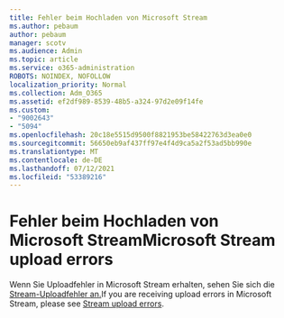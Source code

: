 ```yaml
---
title: Fehler beim Hochladen von Microsoft Stream
ms.author: pebaum
author: pebaum
manager: scotv
ms.audience: Admin
ms.topic: article
ms.service: o365-administration
ROBOTS: NOINDEX, NOFOLLOW
localization_priority: Normal
ms.collection: Adm_O365
ms.assetid: ef2df989-8539-48b5-a324-97d2e09f14fe
ms.custom:
- "9002643"
- "5094"
ms.openlocfilehash: 20c18e5515d9500f8821953be58422763d3ea0e0
ms.sourcegitcommit: 56650eb9af437ff97e4f4d9ca5a2f53ad5bb990e
ms.translationtype: MT
ms.contentlocale: de-DE
ms.lasthandoff: 07/12/2021
ms.locfileid: "53389216"
---
```

# <a name="microsoft-stream-upload-errors"></a><span data-ttu-id="a29ce-102">Fehler beim Hochladen von Microsoft Stream</span><span class="sxs-lookup"><span data-stu-id="a29ce-102">Microsoft Stream upload errors</span></span>

<span data-ttu-id="a29ce-103">Wenn Sie Uploadfehler in Microsoft Stream erhalten, sehen Sie sich die [Stream-Uploadfehler an.](/stream/portal-understanding-upload-errors)</span><span class="sxs-lookup"><span data-stu-id="a29ce-103">If you are receiving upload errors in Microsoft Stream, please see [Stream upload errors](/stream/portal-understanding-upload-errors).</span></span>
